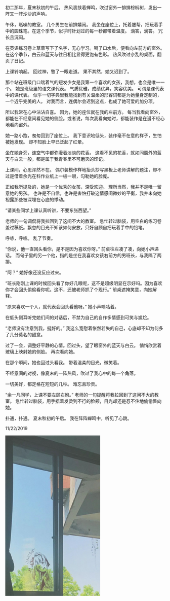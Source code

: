 初二那年，夏末秋初的午后。
热风裹挟着蝉鸣，吹过窗外一排排棕榈树，发出一阵又一阵沙沙的声响。

午休，聒噪的教室。
几个男生在前排嬉闹。
我坐在座位上，托着腮帮，把玩着手中的圆珠笔。在这个季节，似乎时针划过的每一秒都带着温度。
滴答，滴答。
冗长且沉闷。

在英语练习卷上草草写下了名字，无心学习。喝了口水后，便看向左前方的窗外。在这个季节，白云和蓝天与往日相比显得更饱有色彩。
热风吹过杂乱的桌面，翻页了日记。

上课铃响起。
回过神，瞥了一眼走道。
果不其然，她又迟到了。

那个站在班级门口喘着气的短发少女是我第一个喜欢的女孩，我想，也会是唯一一个。
她是班级里的语文课代表。
气质优雅，成绩优异，笑容优美。
可谓是课代表中的课代表。
似乎一切字典里我能找到有关温柔的形容词都是为她量身定制的，一个近乎完美的人。
对我而言，连偶尔会迟到这点，也成了她可爱的加分项。

所以我常在心中沾沾自喜。
因为，她的座位就在我的左前方。
每当我看向窗外，都能在不经意间看见她的侧脸。或者说，每次我看向她时，都能装作是在漫不经心地看向窗外。

她一路小跑，匆匆回到了座位上。
我下意识地低头，装作毫不在意的样子，生怕被她发现。
却不知脸上早已泛起了红晕。

坐在她身旁，连空气中都弥漫着淡淡的花香。
这看不见的花香，就如同窗外的蓝天与白云一般，都是属于我青春里不可磨灭的印记。

上课间，心思浑然不在。
偶尔装模作样地抬头抄写黑板上老师讲解的题注，却不过是借着余光在科作业纸上一板一眼，勾勒她的脸庞。

正如我所提及的，她是一个优秀的女孩，深受欢迎。
理所当然，我并不是唯一留意她的男孩。
也许是不自信，也许是害怕打破这情感间微妙的平衡，我并未向她袒露那些被深埋在心底的悸动。

“请某些同学上课认真听讲，不要东张西望。”

老师的一句调侃将我拉回到了这间不大的教室。
急忙转过脑袋，用空白的练习卷盖过稿纸。飘忽的目光不知该如何安放，只好自顾自把玩着手中的铅笔。

呼哧，呼哧。
乱了节奏。

“你说，他一直回头看你，是不是因为喜欢你呀。”
前桌往左凑了凑，向她小声递话。
而句子里的另一个他，指的是坐在我喜欢女孩右前方的男班长，与我隔了两排。

“阿？”
她好像还没反应过来。

“班长刚刚上课的时候回头看了你好几眼呢，这不是超级明显在示好吗。因为喜欢你才会回头偷偷看你呢。这不，还被老师抓了个现行。”
前桌遮掩笑意，向她解释。

“原来喜欢一个人，就代表会回头看他呀。”
她小声嘀咕着。

在低头侧耳听完她们间的对话后，不禁为自己的自作多情感到可笑与尴尬。

“老师没有注意到我，挺好的。”
我这么宽慰着怅然若失的自己，心底却不知为何多了几分莫名的醋意。

过了一会，调整好平静的心情。回过头，望了眼窗外的蓝天与白云。
悄悄欣赏着玻璃上映射她的侧脸。
再次看向她。

在那个瞬间，她也回过头看我。
带着温柔的目光，微笑着。

不经意间的对视，像夏末的一阵热风，吹过了我心中的每一个角落。

一切美好，都定格在短短的几秒。
难忘且珍贵。

“余一凡同学，上课不要左顾右盼。”
老师的一句提醒将我拉回到了这间不大的教室。
急忙转过脑袋，用手捂着发烫到不行的脸颊，目光却还是忍不住地偷偷瞥向她。

扑通，扑通。
夏末秋初的午后。
我在阵阵蝉鸣中，听见了心跳。

11/22/2019

<img src="../images/11222019.png" alt="img 11/22/2019" width="300" title="11/22/2019">